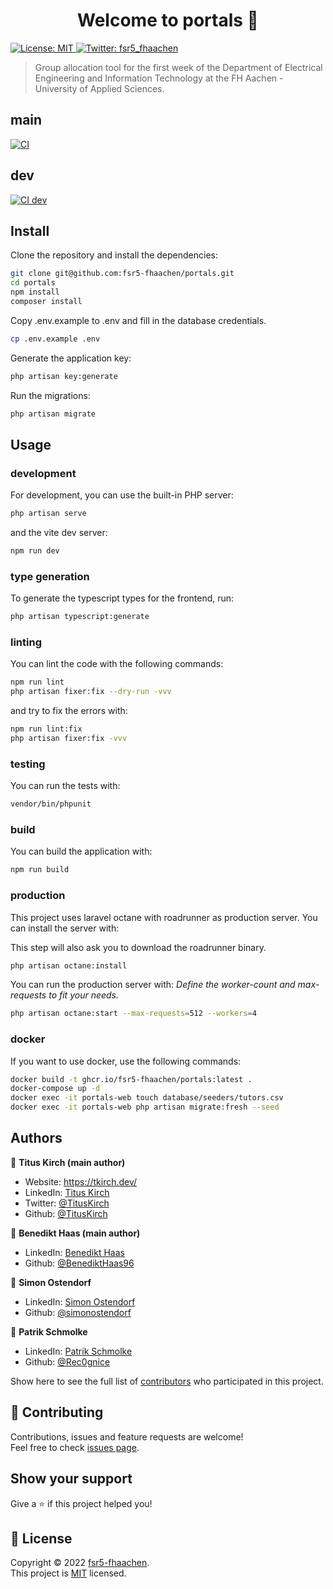<h1 align="center">Welcome to portals 👋</h1>
<p>
  <a href="https://github.com/fsr5-fhaachen/portals/blob/main/LICENSE" target="_blank">
    <img alt="License: MIT" src="https://img.shields.io/github/license/fsr5-fhaachen/portals" />
  </a>
  <a href="https://twitter.com/fsr5_fhaachen" target="_blank">
    <img alt="Twitter: fsr5_fhaachen" src="https://img.shields.io/twitter/follow/fsr5_fhaachen.svg?style=social" />
  </a>
</p>

> Group allocation tool for the first week of the Department of Electrical Engineering and Information Technology at the FH Aachen - University of Applied Sciences.

## main

<a href="https://github.com/fsr5-fhaachen/portals/actions/workflows/ci.yml" target="_blank">
  <img alt="CI" src="https://github.com/fsr5-fhaachen/portals/actions/workflows/ci.yml/badge.svg" />
</a>

## dev

<a href="https://github.com/fsr5-fhaachen/portals/actions/workflows/ci.yml" target="_blank">
  <img alt="CI dev" src="https://github.com/fsr5-fhaachen/portals/actions/workflows/ci.yml/badge.svg?branch=dev" />
</a>

## Install

Clone the repository and install the dependencies:

```sh
git clone git@github.com:fsr5-fhaachen/portals.git
cd portals
npm install
composer install
```

Copy .env.example to .env and fill in the database credentials.

```sh
cp .env.example .env
```

Generate the application key:

```sh
php artisan key:generate
```

Run the migrations:

```sh
php artisan migrate
```

## Usage

### development

For development, you can use the built-in PHP server:

```sh
php artisan serve
```

and the vite dev server:

```sh
npm run dev
```

### type generation

To generate the typescript types for the frontend, run:

```sh
php artisan typescript:generate
```

### linting

You can lint the code with the following commands:

```sh
npm run lint
php artisan fixer:fix --dry-run -vvv
```

and try to fix the errors with:

```sh
npm run lint:fix
php artisan fixer:fix -vvv
```

### testing

You can run the tests with:

```sh
vendor/bin/phpunit
```

### build

You can build the application with:

```sh
npm run build
```

### production

This project uses laravel octane with roadrunner as production server. You can install the server with:

This step will also ask you to download the roadrunner binary. 

```sh
php artisan octane:install
```

You can run the production server with:
_Define the worker-count and max-requests to fit your needs._

```sh
php artisan octane:start --max-requests=512 --workers=4
```

### docker

If you want to use docker, use the following commands:

```sh
docker build -t ghcr.io/fsr5-fhaachen/portals:latest .
docker-compose up -d
docker exec -it portals-web touch database/seeders/tutors.csv
docker exec -it portals-web php artisan migrate:fresh --seed
```

## Authors

👤 **Titus Kirch (main author)**

- Website: https://tkirch.dev/
- LinkedIn: [Titus Kirch](https://www.linkedin.com/in/tituskirch/)
- Twitter: [@TitusKirch](https://twitter.com/TitusKirch)
- Github: [@TitusKirch](https://github.com/TitusKirch)

👤 **Benedikt Haas (main author)**

- LinkedIn: [Benedikt Haas](https://www.linkedin.com/in/benedikt-haas-ab698924a/)
- Github: [@BenediktHaas96](https://github.com/BenediktHaas96)

👤 **Simon Ostendorf**

- LinkedIn: [Simon Ostendorf](https://www.linkedin.com/in/simonostendorf/)
- Github: [@simonostendorf](https://github.com/simonostendorf)

👤 **Patrik Schmolke**

- LinkedIn: [Patrik Schmolke](https://www.linkedin.com/in/patrik-schmolke-612962175/)
- Github: [@Rec0gnice](https://github.com/Rec0gnice)

Show here to see the full list of [contributors](https://github.com/fsr5-fhaachen/portals/graphs/contributors) who participated in this project.

## 🤝 Contributing

Contributions, issues and feature requests are welcome!<br />Feel free to check [issues page](https://github.com/fsr5-fhaachen/portals/issues).

## Show your support

Give a ⭐️ if this project helped you!

## 📝 License

Copyright © 2022 [fsr5-fhaachen](https://github.com/fsr5-fhaachen).<br />
This project is [MIT](https://github.com/fsr5-fhaachen/portals/blob/main/LICENSE) licensed.
